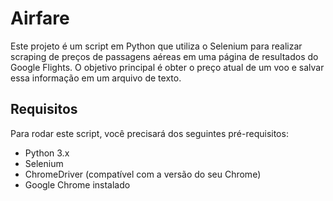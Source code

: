# Airfare

Este projeto é um script em Python que utiliza o Selenium para realizar scraping de preços de passagens aéreas em uma página de resultados do Google Flights. O objetivo principal é obter o preço atual de um voo e salvar essa informação em um arquivo de texto.

## Requisitos
Para rodar este script, você precisará dos seguintes pré-requisitos:

- Python 3.x
- Selenium
- ChromeDriver (compatível com a versão do seu Chrome)
- Google Chrome instalado
